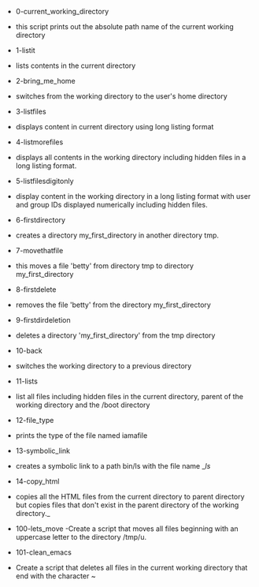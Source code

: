 * 0-current_working_directory
- this script prints out the absolute path name of the current working directory

* 1-listit 
- lists contents in the current directory

* 2-bring_me_home
- switches from the working directory to the user's home directory

* 3-listfiles
- displays content in current directory using long listing format

* 4-listmorefiles
- displays all contents in the working directory including hidden files in a long listing format.

* 5-listfilesdigitonly
- display content in the working directory in a long listing format with user and group IDs displayed numerically including hidden files.

* 6-firstdirectory
- creates a directory my_first_directory in another directory tmp.

* 7-movethatfile
- this moves a file 'betty' from directory tmp to directory my_first_directory

* 8-firstdelete
- removes the file 'betty' from the directory my_first_directory

* 9-firstdirdeletion
- deletes a directory 'my_first_directory' from the tmp directory

* 10-back
- switches the working directory to a previous directory

* 11-lists
- list all files including hidden files in the current directory, parent of the working directory and the /boot directory

* 12-file_type
- prints the type of the file named iamafile

* 13-symbolic_link
- creates a symbolic link to a path bin/ls with the file name __ls_

* 14-copy_html
- copies all the HTML files from the current directory to parent directory but copies files that don't exist in the parent directory of the working directory._

* 100-lets_move
-Create a script that moves all files beginning with an uppercase letter to the directory /tmp/u.

* 101-clean_emacs
- Create a script that deletes all files in the current working directory that end with the character ~
